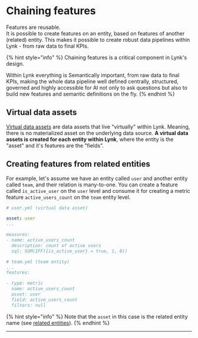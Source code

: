 # Chaining features

Features are reusable.\
It is possible to create features on an entity, based on features of another (related) entity. This makes it possible to create robust data pipelines within Lynk - from raw data to final KPIs.

{% hint style="info" %}
Chaining features is a critical component in Lynk's design.

Within Lynk everything is Semantically important, from raw data to final KPIs, making the whole data pipeline well defined centrally, structured, governed and highly accessible for AI not only to ask questions but also to build new features and semantic definitions on the fly.
{% endhint %}

## Virtual data assets

[Virtual data assets](../data-assets/#virtual-data-assets) are data assets that live "virtually" within Lynk. Meaning, there is no materialized asset on the underlying data source. **A virtual data assets is created for each entity within Lynk**, where the entity is the "asset" and it's features are the "fields".

## Creating features from related entities

For example, let's assume we have an entity called `user` and another entity called `team`, and their relation is many-to-one. You can create a feature called `is_active_user` on the `user` level and consume it for creating a metric feature `active_users_count` on the `team` entity level.

```yaml
# user.yml (virtual data asset)

asset: user
...

measures:
- name: active_users_count
  description: count of active users
  sql: SUM(IFF({is_active_user} = true, 1, 0))
```

```yaml
# team.yml (team entity)
...
features: 

- type: metric
  name: active_users_count
  asset: user
  field: active_users_count
  filters: null
```

{% hint style="info" %}
Note that the `asset` in this case is the related entity name (see [related entities](../relationships/related-entities.md)).
{% endhint %}

***

